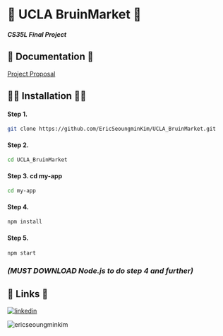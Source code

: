 
# 🤝 UCLA BruinMarket 🤝 
#### _CS35L Final Project_



## 📝 Documentation 📝

[Project Proposal](https://docs.google.com/document/d/153SG_c-b2jPUeQPYvu6sdDVM08W_Pq8JH2Jua1BsYVo/edit)


## 👨‍💻 Installation 👨‍💻 
#### Step 1.
``` bash
git clone https://github.com/EricSeoungminKim/UCLA_BruinMarket.git
```
#### Step 2. 
``` bash
cd UCLA_BruinMarket
```
#### Step 3. cd my-app
``` bash
cd my-app
```
#### Step 4. 
``` bash
npm install
```
#### Step 5. 
``` bash
npm start
```

### _(MUST DOWNLOAD Node.js to do step 4 and further)_
    
## 🔗 Links 🔗
[![linkedin](https://img.shields.io/badge/linkedin-0A66C2?style=for-the-badge&logo=linkedin&logoColor=white)](https://www.linkedin.com/in/seoungmin-kim-400597222/)

<p><img align="left" src="https://github-readme-stats.vercel.app/api/top-langs?username=ericseoungminkim&show_icons=true&locale=en&layout=compact" alt="ericseoungminkim" /></p>
